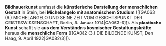 
**Bildhauerkunst** umfasst die **künstlerische Darstellung der menschlichen Gestalt** in Stein, bei **Michelangelo mit anatomischem Studium** ([[GA063 (6.) MICHELANGELO UND SEINE ZEIT VOM GESICHTSPUNKT DER GEISTESWISSENSCHAFT, Berlin, 8. Januar 1914|GA063-6]]). Als **plastische Kunst** schafft sie **aus dem Verständnis kosmischer Gestaltungskräfte** heraus die **menschliche Form** ([[GA082 (3.) DIE BILDENDE KUNST, Den Haag, 9. April 1922|GA082/3]]).
